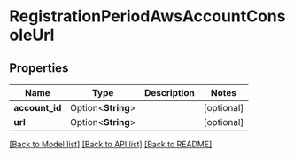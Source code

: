 # RegistrationPeriodAwsAccountConsoleUrl

## Properties

Name | Type | Description | Notes
------------ | ------------- | ------------- | -------------
**account_id** | Option<**String**> |  | [optional]
**url** | Option<**String**> |  | [optional]

[[Back to Model list]](./README.md#documentation-for-models) [[Back to API list]](./README.md#documentation-for-api-endpoints) [[Back to README]](../README.md)
